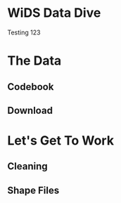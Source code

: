 # WiDS Data Dive 


Testing 123
# The Data
## Codebook
## Download


# Let's Get To Work
## Cleaning
## Shape Files